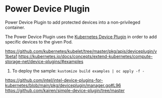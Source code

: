 # Power Device Plugin
Power Device Plugin to add protected devices into a non-privileged container.

The Power Device Plugin uses the [Kubernetes Device Plugin](https://kubernetes.io/docs/concepts/extend-kubernetes/compute-storage-net/device-plugins/) in order to add specific devices to the given Pod.

https://github.com/kubernetes/kubelet/tree/master/pkg/apis/deviceplugin/v1beta1
https://kubernetes.io/docs/concepts/extend-kubernetes/compute-storage-net/device-plugins/#examples


1. To deploy the sample: `kustomize build examples | oc apply -f -`



https://github.com/intel/intel-device-plugins-for-kubernetes/blob/main/pkg/deviceplugin/manager.go#L96
https://github.com/kairen/simple-device-plugin/tree/master